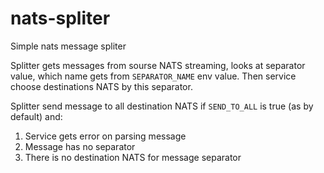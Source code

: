 # nats-spliter
Simple nats message spliter

Splitter gets messages from sourse NATS streaming, looks at separator value, which name gets from `SEPARATOR_NAME` env value. Then service choose destinations NATS by this separator. 

Splitter send message to all destination NATS if `SEND_TO_ALL` is true (as by default) and:

1. Service gets error on parsing message
2. Message has no separator
3. There is no destination NATS for message separator